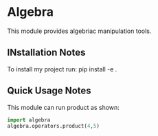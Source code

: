 Algebra
=======

This module provides algebriac manipulation tools.

INstallation Notes
------------------

To install my project run: pip install -e .

Quick Usage Notes
-----------------

This module can run product as shown:


```python
import algebra
algebra.operators.product(4,5)
```
